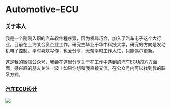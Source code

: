 # Automotive-ECU
### 关于本人
我是一个刚刚入职的汽车软件程序猿，因为机缘巧合，加入了汽车电子这个大行业。目前在上海某合资企业工作。研究生毕业于华中科技大学，研究的方向是发动机电子控制。平时喜欢写作，也爱分享，无奈平时工作太忙，只能偶尔更新。

这是我的微信公众号，我会在这里分享关于在工作中遇到的汽车ECU的方方面面，感兴趣的朋友关注一波！如果你想和我直接交流，在公众号内可以找到我的联系方式。

### [汽车ECU设计](https://mp.weixin.qq.com/s?__biz=MzIxMzI3MzUwOA==&tempkey=OTY5X3k5UHhFK2ljS2Y1Q0EvYmMwTGlrc09NVllCSHFMOE9vM1FWdHd2ZTlyLXNCLW9PbWlucmdVTFZpRWV2UlRKTFlLa0VJNkZoOHlJSDZ5VUFrU00yWEZ3VGNldEM2WHlwRmluRGNNN2Z2VzFwREo3Q0hXZVlWUjBYbnRMaE1tajZ4YS12cGRGNVFxUXROM1RSUXpwZmEzbGZPekk3WXNFNnJibmlmSWd%2Bfg%3D%3D&chksm=17b81fc420cf96d2868faa4b05b6f445d379f6a1327a2d5917056b19e9efe6a72f544091d766#rd)
![](https://i.imgur.com/pTA2EU6.jpg)